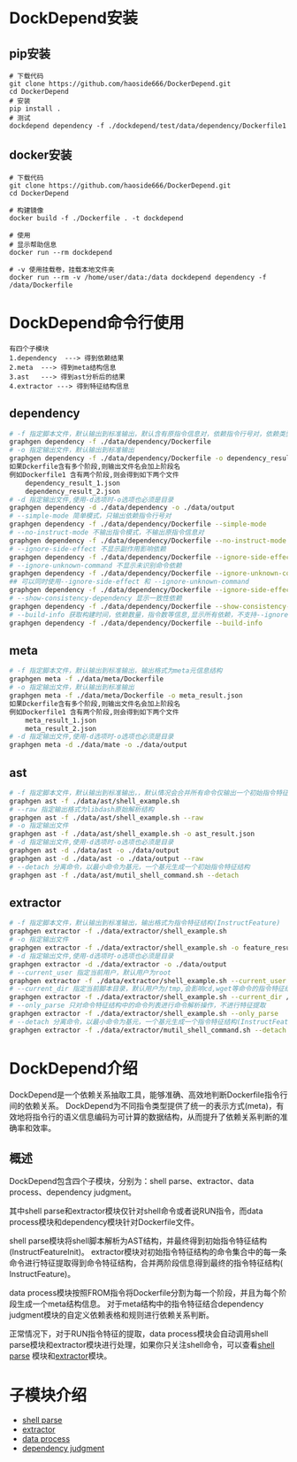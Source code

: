# DockDepend安装

## pip安装

```
# 下载代码
git clone https://github.com/haoside666/DockerDepend.git
cd DockerDepend
# 安装
pip install .
# 测试
dockdepend dependency -f ./dockdepend/test/data/dependency/Dockerfile1
```

## docker安装

```
# 下载代码
git clone https://github.com/haoside666/DockerDepend.git
cd DockerDepend

# 构建镜像
docker build -f ./Dockerfile . -t dockdepend

# 使用
# 显示帮助信息  
docker run --rm dockdepend 

# -v 使用挂载卷，挂载本地文件夹
docker run --rm -v /home/user/data:/data dockdepend dependency -f /data/Dockerfile

```

# DockDepend命令行使用

```
有四个子模块 
1.dependency  ---> 得到依赖结果
2.meta  ---> 得到meta结构信息
3.ast	---> 得到ast分析后的结果
4.extractor ---> 得到特征结构信息
```

## dependency

```bash
# -f 指定脚本文件，默认输出到标准输出，默认含有原指令信息对，依赖指令行号对，依赖类型，依赖原因
graphgen dependency -f ./data/dependency/Dockerfile
# -o 指定输出文件，默认输出到标准输出
graphgen dependency -f ./data/dependency/Dockerfile -o dependency_result.json
如果Dckerfile含有多个阶段,则输出文件名会加上阶段名
例如Dockerfile1 含有两个阶段,则会得到如下两个文件
    dependency_result_1.json
    dependency_result_2.json
# -d 指定输出文件,使用-d选项时-o选项也必须是目录
graphgen dependency -d ./data/dependency -o ./data/output 
# --simple-mode 简单模式，只输出依赖指令行号对
graphgen dependency -f ./data/dependency/Dockerfile --simple-mode
# --no-instruct-mode 不输出指令模式，不输出原指令信息对
graphgen dependency -f ./data/dependency/Dockerfile --no-instruct-mode
# --ignore-side-effect 不显示副作用影响依赖
graphgen dependency -f ./data/dependency/Dockerfile --ignore-side-effect
# --ignore-unknown-command 不显示未识别命令依赖
graphgen dependency -f ./data/dependency/Dockerfile --ignore-unknown-command
## 可以同时使用--ignore-side-effect 和 --ignore-unknown-command
graphgen dependency -f ./data/dependency/Dockerfile --ignore-side-effect --ignore-unknown-command
# --show-consistency-dependency 显示一致性依赖
graphgen dependency -f ./data/dependency/Dockerfile --show-consistency-dependency
# --build-info 获取构建时间，依赖数量，指令数等信息,显示所有依赖，不支持--ignore-side-effect等选项
graphgen dependency -f ./data/dependency/Dockerfile --build-info
```

## meta

```bash
# -f 指定脚本文件，默认输出到标准输出，输出格式为meta元信息结构
graphgen meta -f ./data/meta/Dockerfile
# -o 指定输出文件，默认输出到标准输出
graphgen meta -f ./data/meta/Dockerfile -o meta_result.json
如果Dckerfile含有多个阶段,则输出文件名会加上阶段名
例如Dockerfile1 含有两个阶段,则会得到如下两个文件
    meta_result_1.json
    meta_result_2.json
# -d 指定输出文件,使用-d选项时-o选项也必须是目录
graphgen meta -d ./data/mate -o ./data/output
```

## ast

```bash
# -f 指定脚本文件，默认输出到标准输出，，默认情况会合并所有命令仅输出一个初始指令特征结构(InstructFeatureInit)
graphgen ast -f ./data/ast/shell_example.sh 
# --raw 指定输出格式为libdash原始解析结构
graphgen ast -f ./data/ast/shell_example.sh --raw
# -o 指定输出文件
graphgen ast -f ./data/ast/shell_example.sh -o ast_result.json
# -d 指定输出文件,使用-d选项时-o选项也必须是目录
graphgen ast -d ./data/ast -o ./data/output
graphgen ast -d ./data/ast -o ./data/output --raw
# --detach 分离命令，以最小命令为基元，一个基元生成一个初始指令特征结构
graphgen ast -f ./data/ast/mutil_shell_command.sh --detach
```

## extractor

```bash
# -f 指定脚本文件，默认输出到标准输出，输出格式为指令特征结构(InstructFeature)
graphgen extractor -f ./data/extractor/shell_example.sh 
# -o 指定输出文件
graphgen extractor -f ./data/extractor/shell_example.sh -o feature_result.json
# -d 指定输出文件,使用-d选项时-o选项也必须是目录
graphgen extractor -d ./data/extractor -o ./data/output
# --current_user 指定当前用户，默认用户为root
graphgen extractor -f ./data/extractor/shell_example.sh --current_user root
# --current_dir 指定当前脚本目录，默认用户为/tmp,会影响cd,wget等命令的指令特征结果
graphgen extractor -f ./data/extractor/shell_example.sh --current_dir /tmp
# --only_parse 只对命令特征结构中的命令列表进行命令解析操作，不进行特征提取
graphgen extractor -f ./data/extractor/shell_example.sh --only_parse
# --detach 分离命令，以最小命令为基元，一个基元生成一个指令特征结构(InstructFeature)
graphgen extractor -f ./data/extractor/mutil_shell_command.sh --detach
```

# DockDepend介绍

DockDepend是一个依赖关系抽取工具，能够准确、高效地判断Dockerfile指令行间的依赖关系。
DockDepend为不同指令类型提供了统一的表示方式(meta)，有效地将指令行的语义信息编码为可计算的数据结构，从而提升了依赖关系判断的准确率和效率。

## 概述

DockDepend包含四个子模块，分别为：shell parse、extractor、data process、dependency judgment。

其中shell parse和extractor模块仅针对shell命令或者说RUN指令，而data process模块和dependency模块针对Dockerfile文件。

shell parse模块将shell脚本解析为AST结构，并最终得到初始指令特征结构(InstructFeatureInit)。
extractor模块对初始指令特征结构的命令集合中的每一条命令进行特征提取得到命令特征结构，合并两阶段信息得到最终的指令特征结构(
InstructFeature)。

data process模块按照FROM指令将Dockerfile分割为每一个阶段，并且为每个阶段生成一个meta结构信息。
对于meta结构中的指令特征结合dependency judgment模块的自定义依赖表格和规则进行依赖关系判断。

正常情况下，对于RUN指令特征的提取，data process模块会自动调用shell
parse模块和extractor模块进行处理，如果你只关注shell命令，可以查看[shell parse](./shell_parse.md)
模块和[extractor](./extractor.md)模块。

# 子模块介绍

- [shell parse](./shell_parse.md)
- [extractor](./extractor.md)
- [data process](./data_process.md)
- [dependency judgment](./dependency.md)